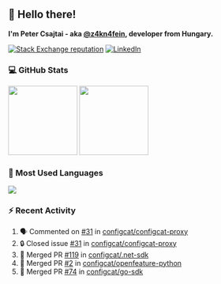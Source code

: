 ## 👋 Hello there!

**I'm Peter Csajtai - aka [@z4kn4fein](https://github.com/z4kn4fein), developer from Hungary.**

[![Stack Exchange reputation](https://img.shields.io/stackexchange/stackoverflow/r/8700582?color=orange&label=reputation&logo=stackoverflow&style=for-the-badge)](https://stackoverflow.com/users/8700582)
[![LinkedIn](https://img.shields.io/badge/linkedin-%230077B5.svg?style=for-the-badge&logo=linkedin&logoColor=white)](https://www.linkedin.com/in/csajtai-p%C3%A9ter-45395341/)

### 💻 GitHub Stats

<div>
  <img height="140px" src="https://github-readme-stats-pcsajtai.vercel.app/api?username=z4kn4fein&show_icons=true&hide_border=true&count_private=true&custom_title=Stats&theme=dracula&line_height=24&hide_title=true">
  <img height="140px" src="https://streak-stats.demolab.com?user=z4kn4fein&theme=dracula&hide_border=true">
  
</div>

### :toolbox: Most Used Languages

<img src="https://github-readme-stats-pcsajtai.vercel.app/api/top-langs/?username=z4kn4fein&theme=dracula&hide_border=true&layout=compact&langs_count=8&hide_title=true">

### :zap: Recent Activity

<!--START_SECTION:activity-->
1. 🗣 Commented on [#31](https://github.com/configcat/configcat-proxy/issues/31#issuecomment-3301959355) in [configcat/configcat-proxy](https://github.com/configcat/configcat-proxy)
2. 🔒 Closed issue [#31](https://github.com/configcat/configcat-proxy/issues/31) in [configcat/configcat-proxy](https://github.com/configcat/configcat-proxy)
3. 🎉 Merged PR [#119](https://github.com/configcat/.net-sdk/pull/119) in [configcat/.net-sdk](https://github.com/configcat/.net-sdk)
4. 🎉 Merged PR [#2](https://github.com/configcat/openfeature-python/pull/2) in [configcat/openfeature-python](https://github.com/configcat/openfeature-python)
5. 🎉 Merged PR [#74](https://github.com/configcat/go-sdk/pull/74) in [configcat/go-sdk](https://github.com/configcat/go-sdk)
<!--END_SECTION:activity-->
